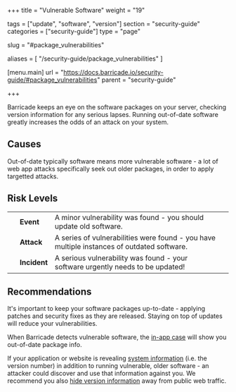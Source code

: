 +++
title = "Vulnerable Software"
weight = "19"

tags = ["update", "software", "version"]
section = "security-guide"
categories = ["security-guide"]
type = "page"

slug = "#package_vulnerabilities"

aliases = [
    "/security-guide/package_vulnerabilities"
]

[menu.main]
    url = "https://docs.barricade.io/security-guide/#package_vulnerabilities"
    parent = "security-guide"

+++

Barricade keeps an eye on the software packages on your server, checking version information for any serious lapses. Running out-of-date software greatly increases the odds of an attack on your system.

## Causes

Out-of-date typically software means more vulnerable software - a lot of web app attacks specifically seek out older packages, in order to apply targetted attacks.


## Risk Levels

<table class="risk">
<tbody>
<tr>
<td><em> </em></td>
<td><strong>Event</strong></td>
<td>A minor vulnerability was found - you should update old software.</td>
<td> </td>
</tr>
<tr>
<td><em> </em></td>
<td><strong>Attack</strong></td>
<td>A series of vulnerabilities were found - you have multiple instances of outdated software.</td>
</tr>
<tr>
<td><em> </em></td>
<td><strong>Incident</strong></td>
<td>A serious vulnerability was found - your software urgently needs to be updated!</td>
</tr>
</tbody>
</table>

## Recommendations

It's important to keep your software packages up-to-date - applying patches and security fixes as they are released. Staying on top of updates will reduce your vulnerabilities.

When Barricade detects vulnerable software, the [in-app case](https://app.barricade.io/dashboard/overview) will show you out-of-date package info.

If your application or website is revealing [system information](#system-info-detected) (i.e. the version number) in addition to running vulnerable, older software - an attacker could discover and use that information against you. We recommend you also [hide version information](https://www.owasp.org/index.php/Information_Leakage) away from public web traffic.
